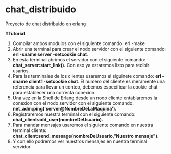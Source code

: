# chat_distribuido
Proyecto de chat distribuido en erlang

#**Tutorial**
1. Compilar ambos modulos con el siguiente comando: erl -make
2. Abrir una terminal para crear el nodo servidor con el siguiente comando:
   **erl -sname server -setcookie chat**.
3. En esta terminal abrimos el servidor con el siguiente comando:
   **chat_server:start_link().**
   Con eso ya estaremos listo para recibir usarios.
4. Para las terminales de los clientes usaremos el siguinete comando:
   **erl -sname client1 -setcookie chat**.
   El numero del cliente es meramente una referencia para llevar un conteo, debemos especificar la cookie chat para establecer una correcta conexion.
5. Una vez en la Shell de Erlang desde un nodo cliente entablaremos la conexion con el nodo servidor con el siguiente comando:
   **net_adm:ping('server@NombreDeLaMaquina').**
6. Registraremos nuestra terminal con el siguiente comando:
   **chat_client:add_user(nombreDeUsuario).**
7. Para mandar mensajes usaremos el siguiente comando en nuestra terminal cliente:
   **chat_client:send_message(nombreDeUsuario,"Nuestro mensaje").**
8. Y con ello podremos ver nuestros mensajes en nuestra terminal servidor.
